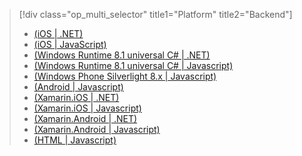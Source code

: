 > [!div class="op_multi_selector" title1="Platform" title2="Backend"]
> 
> * [(iOS | .NET)](../articles/mobile-services/mobile-services-dotnet-backend-ios-get-started-users.md)
> * [(iOS | JavaScript)](../articles/mobile-services/mobile-services-ios-get-started-users.md)
> * [(Windows Runtime 8.1 universal C# | .NET)](../articles/mobile-services/mobile-services-dotnet-backend-windows-universal-dotnet-get-started-users.md)
> * [(Windows Runtime 8.1 universal C# | Javascript)](../articles/mobile-services/mobile-services-javascript-backend-windows-universal-dotnet-get-started-users.md)
> * [(Windows Phone Silverlight 8.x | Javascript)](../articles/mobile-services/mobile-services-windows-phone-get-started-users.md)
> * [(Android | Javascript)](../articles/mobile-services/mobile-services-android-get-started-users.md)
> * [(Xamarin.iOS | .NET)](../articles/mobile-services/mobile-services-dotnet-backend-xamarin-ios-get-started-users.md)
> * [(Xamarin.iOS | Javascript)](../articles/mobile-services/partner-xamarin-mobile-services-ios-get-started-users.md)
> * [(Xamarin.Android | .NET)](../articles/mobile-services/mobile-services-dotnet-backend-xamarin-android-get-started-users.md)
> * [(Xamarin.Android | Javascript)](../articles/mobile-services/partner-xamarin-mobile-services-android-get-started-users.md)
> * [(HTML | Javascript)](../articles/mobile-services/mobile-services-html-get-started-users.md)
> 
> 

